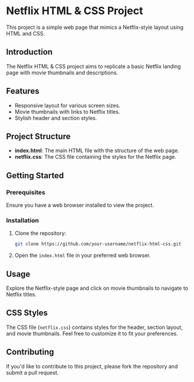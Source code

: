 # Netflix HTML & CSS Project

This project is a simple web page that mimics a Netflix-style layout using HTML and CSS.

## Introduction

The Netflix HTML & CSS project aims to replicate a basic Netflix landing page with movie thumbnails and descriptions.

## Features

- Responsive layout for various screen sizes.
- Movie thumbnails with links to Netflix titles.
- Stylish header and section styles.

## Project Structure

- **index.html**: The main HTML file with the structure of the web page.
- **netflix.css**: The CSS file containing the styles for the Netflix page.

## Getting Started

### Prerequisites

Ensure you have a web browser installed to view the project.

### Installation

1. Clone the repository:

    ```bash
    git clone https://github.com/your-username/netflix-html-css.git
    ```

2. Open the `index.html` file in your preferred web browser.

## Usage

Explore the Netflix-style page and click on movie thumbnails to navigate to Netflix titles.

## CSS Styles

The CSS file (`netflix.css`) contains styles for the header, section layout, and movie thumbnails. Feel free to customize it to fit your preferences.

## Contributing

If you'd like to contribute to this project, please fork the repository and submit a pull request.
